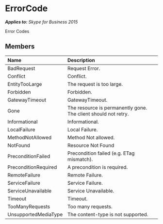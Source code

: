 
# ErrorCode 


 _**Applies to:** Skype for Business 2015_

Error Codes


## Members





|**Name**|**Description**|
|:-----|:-----|
|BadRequest|Request Error.|
|Conflict|Conflict.|
|EntityTooLarge|The request is too large.|
|Forbidden|Forbidden.|
|GatewayTimeout|GatewayTimeout.|
|Gone|The resource is permanently gone. The client should not retry.|
|Informational|Informational.|
|LocalFailure|Local Failure.|
|MethodNotAllowed|Method Not allowed.|
|NotFound|Resource Not Found|
|PreconditionFailed|Precondition failed (e.g. ETag mismatch).|
|PreconditionRequired|A precondition is required.|
|RemoteFailure|Remote Failure.|
|ServiceFailure|Service Failure.|
|ServiceUnavailable|Service Unavailable.|
|Timeout|Timeout.|
|TooManyRequests|Too many requests.|
|UnsupportedMediaType|The content-type is not supported.|
